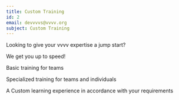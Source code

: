 ```yaml
---
title: Custom Training
id: 2
email: devvvvs@vvvv.org
subject: Custom Training
---
```

Looking to give your vvvv expertise a jump start?  

We get you up to speed!

Basic training for teams

Specialized training for teams and individuals

A Custom learning experience in accordance with your requirements
